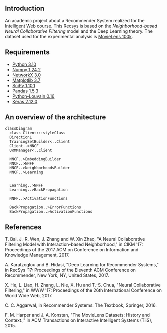 ## Introduction
An academic project about a Recommender System realized for the Intelligent Web course. 
This Recsys is based on the _Neighborhood-based Neural Collaborative Filtering_ model and 
the Deep Learning theory. 
The dataset used for the experimental analysis is [MovieLens 100k](https://grouplens.org/datasets/movielens/100k/).

## Requirements

- [Python 3.10](https://www.python.org/downloads/release/python-3100/)
- [Numpy 1.24.2](https://pypi.org/project/numpy/)
- [NetworkX 3.0](https://networkx.org)
- [Matplotlib 3.7](https://matplotlib.org/stable/index.html)
- [SciPy 1.10.1](https://scipy.org)
- [Pandas 1.5.3](https://pandas.pydata.org/docs/user_guide/index.html)
- [Python-Louvain 0.16](https://python-louvain.readthedocs.io/en/latest/api.html#indices-and-tables)
- [Keras 2.12.0](https://keras.io/api/)

## An overview of the architecture
```mermaid
classDiagram
  class Client:::styleClass
  DirectionL
  TrainingSetBuilder<..Client
  Client..>NNCF
  URMManager<..Client	
  
  NNCF..>EmbeddingBuilder
  NNCF..>NNFF
  NNCF..>NeighborhoodsBuilder  
  NNCF..>Learning
  
  
  Learning..>NNFF
  Learning..>BackPropagation
  
  NNFF..>ActivationFunctions
  
  BackPropagation..>ErrorFunctions
  BackPropagation..>ActivationFunctions

```

## References
T. Bai, J.-R. Wen, J. Zhang and W. Xin Zhao, "A Neural Collaborative Filtering Model with Interaction-based Neighborhood," in CIKM '17: Proceedings of the 2017 ACM on Conference on Information and Knowledge Management, 2017.

A. Karatzoglou and B. Hidasi, "Deep Learning for Recommender Systems," in RecSys '17: Proceedings of the Eleventh ACM Conference on Recommender, New York, NY, United States, 2017. 

X. He, L. Liao, H. Zhang, L. Nie, X. Hu and T.-S. Chua, "Neural Collaborative Filtering," in WWW '17: Proceedings of the 26th International Conference on World Wide Web, 2017. 

C. C. Aggarwal, in Recommender Systems: The Textbook, Springer, 2016.

F. M. Harper and J. A. Konstan, "The MovieLens Datasets: History and Context.," in ACM Transactions on Interactive Intelligent Systems (TiiS), 2015. 
